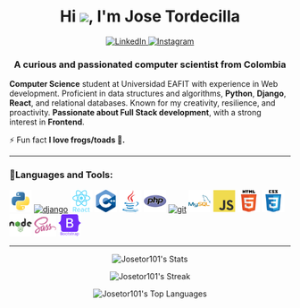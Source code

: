 <h1 align="center">Hi <img src="https://raw.githubusercontent.com/MartinHeinz/MartinHeinz/master/wave.gif" width="30px">, I'm Jose Tordecilla</h1>
<p align="center">

<a href="https://www.linkedin.com/in/jose-alejandro-tordecilla-zapata-2b2144208/" target="_blank">
  <img src="https://img.shields.io/badge/LinkedIn-%230077B5.svg?style=for-the-badge&logo=LinkedIn&logoColor=white" alt="LinkedIn" />
</a>

<a href="https://instagram.com/tordecilla_j" target="_blank">
  <img src="https://img.shields.io/badge/Instagram-%23E4405F.svg?style=for-the-badge&logo=Instagram&logoColor=white" alt="Instagram" />
</a>

</p>
<h3 align="center">A curious and passionated computer scientist from Colombia</h3>
<!--<img alt="coding" align="right" width="140" src="https://github.com/JoseTor101/josetor101/blob/master/programming-computer-frog.gif">-->

**Computer Science** student at Universidad EAFIT with experience in Web development. Proficient in data structures
and algorithms, **Python**, **Django**, **React**, and relational databases. Known for my creativity, resilience, and
proactivity. **Passionate about Full Stack development**, with a strong interest in **Frontend**.

⚡ Fun fact **I love frogs/toads 🐸.**




---

<h3 align="left">💼Languages and Tools:</h3>
<p align="left"> 
<!-- Python-->
<a href="https://www.python.org" target="_blank" rel="noreferrer"><img src="https://raw.githubusercontent.com/devicons/devicon/master/icons/python/python-original.svg" alt="python" width="40" height="40"/></a>
<!-- Django-->
<a href="https://www.djangoproject.com/" target="_blank" rel="noreferrer"><img src="https://cdn.worldvectorlogo.com/logos/django.svg" alt="django" width="40" height="40"/></a>
<!-- React JS-->
<a href="https://reactjs.org/" target="_blank" rel="noreferrer"><img src="https://raw.githubusercontent.com/devicons/devicon/master/icons/react/react-original-wordmark.svg" alt="react" width="40" height="40"/></a>
<!-- C++-->
<a href="https://www.w3schools.com/cpp/" target="_blank"><img src="https://raw.githubusercontent.com/devicons/devicon/master/icons/cplusplus/cplusplus-original.svg" alt="cplusplus" width="40" height="40"/></a> 
<!-- Java-->
<a href="https://www.java.com" target="_blank" rel="noreferrer"><img src="https://raw.githubusercontent.com/devicons/devicon/master/icons/java/java-original.svg" alt="java" width="40" height="40"/></a>
<!-- PHP-->
<a href="https://www.php.net" target="_blank" rel="noreferrer"><img src="https://raw.githubusercontent.com/devicons/devicon/master/icons/php/php-original.svg" alt="php" width="40" height="40"/></a>
<!-- Git-->
<a href="https://git-scm.com/" target="_blank" rel="noreferrer"><img src="https://www.vectorlogo.zone/logos/git-scm/git-scm-icon.svg" alt="git" width="40" height="40"/></a>
<!-- Mysql-->
<a href="https://www.mysql.com/" target="_blank" rel="noreferrer"><img src="https://raw.githubusercontent.com/devicons/devicon/master/icons/mysql/mysql-original-wordmark.svg" alt="mysql" width="40" height="40"/></a>
<!-- JS-->
<a href="https://developer.mozilla.org/en-US/docs/Web/JavaScript" target="_blank" rel="noreferrer"><img src="https://raw.githubusercontent.com/devicons/devicon/master/icons/javascript/javascript-original.svg" alt="javascript" width="40" height="40"/></a>
<!-- HTML-->
<a href="https://www.w3.org/html/" target="_blank" rel="noreferrer"><img src="https://raw.githubusercontent.com/devicons/devicon/master/icons/html5/html5-original-wordmark.svg" alt="html5" width="40" height="40"/></a>
<!-- CSS-->
<a href="https://www.w3schools.com/css/" target="_blank"><img src="https://raw.githubusercontent.com/devicons/devicon/master/icons/css3/css3-original-wordmark.svg" alt="css3" width="40" height="40"/></a>
<!-- Node JS-->
<a href="https://nodejs.org" target="_blank" rel="noreferrer"><img src="https://raw.githubusercontent.com/devicons/devicon/master/icons/nodejs/nodejs-original-wordmark.svg" alt="nodejs" width="40" height="40"/></a>
<!-- Sass-->
<a href="https://sass-lang.com" target="_blank" rel="noreferrer"><img src="https://raw.githubusercontent.com/devicons/devicon/master/icons/sass/sass-original.svg" alt="sass" width="40" height="40"/></a>
<!-- Boostrap-->
<a href="https://getbootstrap.com" target="_blank"><img src="https://raw.githubusercontent.com/devicons/devicon/master/icons/bootstrap/bootstrap-plain-wordmark.svg" alt="bootstrap" width="40" height="40"/></a>
</p>

---

<div align="center">
  
  ![Josetor101's Stats](https://github-readme-stats.vercel.app/api?username=Josetor101&theme=react&show_icons=true&hide_border=true&count_private=false) 
  
  ![Josetor101's Streak](https://github-readme-streak-stats.herokuapp.com/?user=Josetor101&theme=react&hide_border=true) 
  
  ![Josetor101's Top Languages](https://github-readme-stats.vercel.app/api/top-langs/?username=Josetor101&theme=react&show_icons=true&hide_border=true&layout=compact)

</div>

